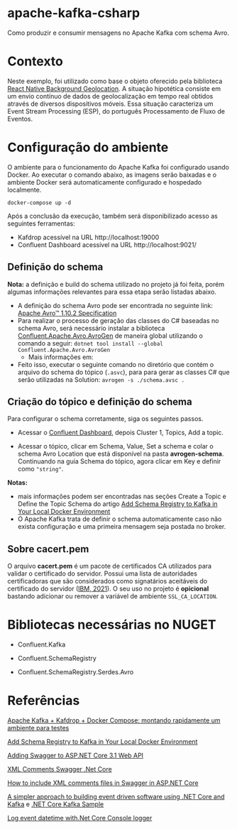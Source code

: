 # apache-kafka-csharp

Como produzir e consumir mensagens no Apache Kafka com schema Avro.

# Contexto

Neste exemplo, foi utilizado como base o objeto oferecido pela biblioteca [React Native Background Geolocation](https://transistorsoft.github.io/react-native-background-geolocation/). A situação hipotética consiste em um envio contínuo de dados de geolocalização em tempo real obtidos através de diversos dispositivos móveis. Essa situação caracteriza um Event Stream Processing  (ESP), do português Processamento de Fluxo de Eventos.



# Configuração do ambiente

O ambiente para o funcionamento do Apache Kafka foi configurado usando Docker. Ao executar o comando abaixo, as imagens serão baixadas e o ambiente Docker será automaticamente configurado e hospedado localmente.

`docker-compose up -d`

Após a conclusão da execução, também será disponibilizado acesso as seguintes ferramentas:

- Kafdrop acessível na URL http://localhost:19000
- Confluent Dashboard acessível na URL http://localhost:9021/



## Definição do schema

**Nota:** a definição e build do schema utilizado no projeto já foi feita, porém algumas informações relevantes para essa etapa serão listadas abaixo.

- A definição do schema Avro pode ser encontrada no seguinte link: [Apache Avro™ 1.10.2 Specification](https://avro.apache.org/docs/current/spec.html)
- Para realizar o processo de geração das classes do C# baseadas no schema Avro, será necessário instalar a biblioteca [Confluent.Apache.Avro.AvroGen](https://www.nuget.org/packages/Confluent.Apache.Avro.AvroGen/) de maneira global utilizando o comando a seguir: `dotnet tool install --global Confluent.Apache.Avro.AvroGen`
  - Mais informações em: 
- Feito isso, executar o seguinte comando no diretório que contém o arquivo do schema do tópico (`.asvc`), para para gerar as classes C# que serão utilizadas na Solution: `avrogen -s ./schema.avsc .`



## Criação do tópico e definição do schema

Para configurar o schema corretamente, siga os seguintes passos.

- Acessar o [Confluent Dashboard](http://localhost:19000), depois Cluster 1, Topics, Add a topic.

- Acessar o tópico, clicar em Schema, Value, Set a schema e colar o schema Avro Location que está disponível na pasta **avrogen-schema**. Continuando na guia Schema do tópico, agora clicar em Key e definir como `"string"`.

**Notas:**

- mais informações podem ser encontradas nas seções Create a Topic e Define the Topic Schema do artigo [Add Schema Registry to Kafka in Your Local Docker Environment](https://betterprogramming.pub/adding-schema-registry-to-kafka-in-your-local-docker-environment-49ada28c8a9b)
- O Apache Kafka trata de definir o schema automaticamente caso não exista configuração e uma primeira mensagem seja postada no broker.



## Sobre cacert.pem

O arquivo **cacert.pem** é um pacote de certificados CA utilizados para validar o certificado do servidor. Possui uma lista de autoridades certificadoras que são considerados como signatários aceitáveis do certificado do servidor ([IBM, 2021](https://www.ibm.com/docs/it/security-verify?topic=configuration-cacertpem-file)). O seu uso no projeto é **opicional** bastando adicionar ou remover a variável de ambiente `SSL_CA_LOCATION`.



# Bibliotecas necessárias no NUGET

- Confluent.Kafka

- Confluent.SchemaRegistry

- Confluent.SchemaRegistry.Serdes.Avro

  

# Referências

[Apache Kafka + Kafdrop + Docker Compose: montando rapidamente um ambiente para testes](https://medium.com/azure-na-pratica/apache-kafka-kafdrop-docker-compose-montando-rapidamente-um-ambiente-para-testes-606cc76aa66)

[Add Schema Registry to Kafka in Your Local Docker Environment](https://betterprogramming.pub/adding-schema-registry-to-kafka-in-your-local-docker-environment-49ada28c8a9b)

[Adding Swagger to ASP.NET Core 3.1 Web API](https://coderjony.com/blogs/adding-swagger-to-aspnet-core-31-web-api/)

[XML Comments Swagger .Net Core](https://medium.com/c-sharp-progarmming/xml-comments-swagger-net-core-a390942d3329)

[How to include XML comments files in Swagger in ASP.NET Core](https://newbedev.com/how-to-include-xml-comments-files-in-swagger-in-asp-net-core)

[A simpler approach to building event driven software using .NET Core and Kafka](https://dev.to/gabrielsadaka/vertical-slice-event-driven-architecture-with-net-core-and-kafka-2ad2) e [.NET Core Kafka Sample](https://github.com/gabrielsadaka/dotnet-kafka-sample)

[Log event datetime with.Net Core Console logger](https://stackoverflow.com/questions/45434653/log-event-datetime-with-net-core-console-logger)